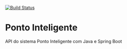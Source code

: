 [![Build Status](https://www.travis-ci.com/OJPP/ponto-inteligente-api.svg?branch=main)](https://www.travis-ci.com/OJPP/ponto-inteligente-api)

# Ponto Inteligente
API do sistema Ponto Inteligente com Java e Spring Boot
